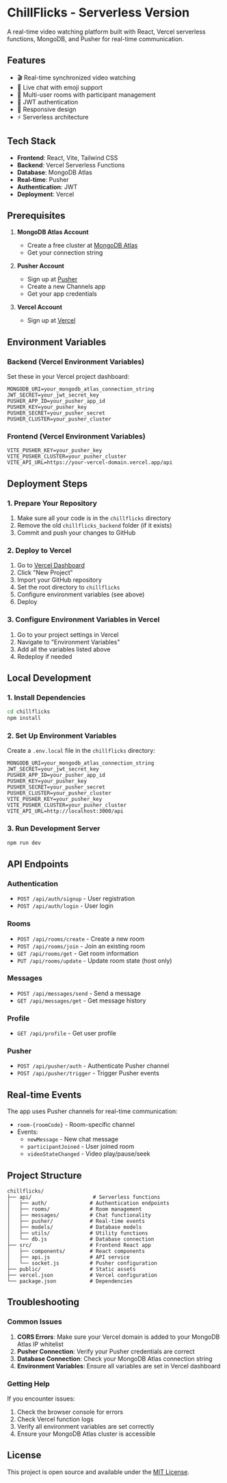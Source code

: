# ChillFlicks - Serverless Version

A real-time video watching platform built with React, Vercel serverless functions, MongoDB, and Pusher for real-time communication.

## Features

- 🎬 Real-time synchronized video watching
- 💬 Live chat with emoji support
- 👥 Multi-user rooms with participant management
- 🔐 JWT authentication
- 📱 Responsive design
- ⚡ Serverless architecture

## Tech Stack

- **Frontend**: React, Vite, Tailwind CSS
- **Backend**: Vercel Serverless Functions
- **Database**: MongoDB Atlas
- **Real-time**: Pusher
- **Authentication**: JWT
- **Deployment**: Vercel

## Prerequisites

1. **MongoDB Atlas Account**
   - Create a free cluster at [MongoDB Atlas](https://www.mongodb.com/atlas)
   - Get your connection string

2. **Pusher Account**
   - Sign up at [Pusher](https://pusher.com/)
   - Create a new Channels app
   - Get your app credentials

3. **Vercel Account**
   - Sign up at [Vercel](https://vercel.com/)

## Environment Variables

### Backend (Vercel Environment Variables)

Set these in your Vercel project dashboard:

```env
MONGODB_URI=your_mongodb_atlas_connection_string
JWT_SECRET=your_jwt_secret_key
PUSHER_APP_ID=your_pusher_app_id
PUSHER_KEY=your_pusher_key
PUSHER_SECRET=your_pusher_secret
PUSHER_CLUSTER=your_pusher_cluster
```

### Frontend (Vercel Environment Variables)

```env
VITE_PUSHER_KEY=your_pusher_key
VITE_PUSHER_CLUSTER=your_pusher_cluster
VITE_API_URL=https://your-vercel-domain.vercel.app/api
```

## Deployment Steps

### 1. Prepare Your Repository

1. Make sure all your code is in the `chillflicks` directory
2. Remove the old `chillflicks_backend` folder (if it exists)
3. Commit and push your changes to GitHub

### 2. Deploy to Vercel

1. Go to [Vercel Dashboard](https://vercel.com/dashboard)
2. Click "New Project"
3. Import your GitHub repository
4. Set the root directory to `chillflicks`
5. Configure environment variables (see above)
6. Deploy

### 3. Configure Environment Variables in Vercel

1. Go to your project settings in Vercel
2. Navigate to "Environment Variables"
3. Add all the variables listed above
4. Redeploy if needed

## Local Development

### 1. Install Dependencies

```bash
cd chillflicks
npm install
```

### 2. Set Up Environment Variables

Create a `.env.local` file in the `chillflicks` directory:

```env
MONGODB_URI=your_mongodb_atlas_connection_string
JWT_SECRET=your_jwt_secret_key
PUSHER_APP_ID=your_pusher_app_id
PUSHER_KEY=your_pusher_key
PUSHER_SECRET=your_pusher_secret
PUSHER_CLUSTER=your_pusher_cluster
VITE_PUSHER_KEY=your_pusher_key
VITE_PUSHER_CLUSTER=your_pusher_cluster
VITE_API_URL=http://localhost:3000/api
```

### 3. Run Development Server

```bash
npm run dev
```

## API Endpoints

### Authentication
- `POST /api/auth/signup` - User registration
- `POST /api/auth/login` - User login

### Rooms
- `POST /api/rooms/create` - Create a new room
- `POST /api/rooms/join` - Join an existing room
- `GET /api/rooms/get` - Get room information
- `PUT /api/rooms/update` - Update room state (host only)

### Messages
- `POST /api/messages/send` - Send a message
- `GET /api/messages/get` - Get message history

### Profile
- `GET /api/profile` - Get user profile

### Pusher
- `POST /api/pusher/auth` - Authenticate Pusher channel
- `POST /api/pusher/trigger` - Trigger Pusher events

## Real-time Events

The app uses Pusher channels for real-time communication:

- `room-{roomCode}` - Room-specific channel
- Events:
  - `newMessage` - New chat message
  - `participantJoined` - User joined room
  - `videoStateChanged` - Video play/pause/seek

## Project Structure

```
chillflicks/
├── api/                    # Serverless functions
│   ├── auth/              # Authentication endpoints
│   ├── rooms/             # Room management
│   ├── messages/          # Chat functionality
│   ├── pusher/            # Real-time events
│   ├── models/            # Database models
│   ├── utils/             # Utility functions
│   └── db.js              # Database connection
├── src/                   # Frontend React app
│   ├── components/        # React components
│   ├── api.js             # API service
│   └── socket.js          # Pusher configuration
├── public/                # Static assets
├── vercel.json            # Vercel configuration
└── package.json           # Dependencies
```

## Troubleshooting

### Common Issues

1. **CORS Errors**: Make sure your Vercel domain is added to your MongoDB Atlas IP whitelist
2. **Pusher Connection**: Verify your Pusher credentials are correct
3. **Database Connection**: Check your MongoDB Atlas connection string
4. **Environment Variables**: Ensure all variables are set in Vercel dashboard

### Getting Help

If you encounter issues:
1. Check the browser console for errors
2. Check Vercel function logs
3. Verify all environment variables are set correctly
4. Ensure your MongoDB Atlas cluster is accessible

## License

This project is open source and available under the [MIT License](LICENSE).
